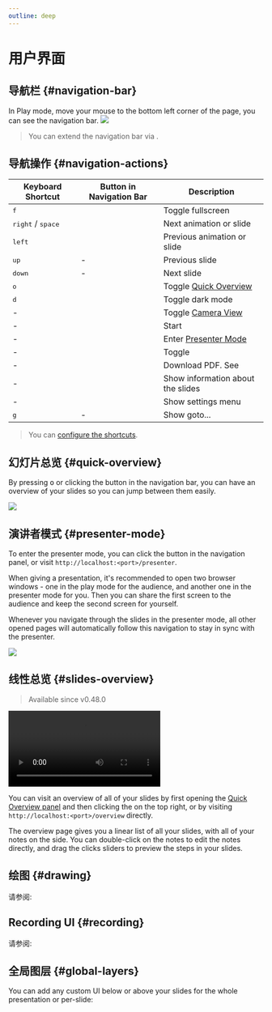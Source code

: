 ```yaml
---
outline: deep
---
```


# 用户界面

## 导航栏 {#navigation-bar}

In Play mode, move your mouse to the bottom left corner of the page, you can see the navigation bar.
![](/screenshots/navbar.png)

> You can extend the navigation bar via <LinkInline link="feature/global-layers" />.

## 导航操作 {#navigation-actions}

| Keyboard Shortcut                   | Button in Navigation Bar                                                              | Description                                                    |
| ----------------------------------- | ------------------------------------------------------------------------------------- | -------------------------------------------------------------- |
| <kbd>f</kbd>                        | <carbon-maximize class="inline-icon-btn"/> <carbon-minimize class="inline-icon-btn"/> | Toggle fullscreen                                              |
| <kbd>right</kbd> / <kbd>space</kbd> | <carbon-arrow-right class="inline-icon-btn"/>                                         | Next animation or slide                                        |
| <kbd>left</kbd>                     | <carbon-arrow-left class="inline-icon-btn"/>                                          | Previous animation or slide                                    |
| <kbd>up</kbd>                       | -                                                                                     | Previous slide                                                 |
| <kbd>down</kbd>                     | -                                                                                     | Next slide                                                     |
| <kbd>o</kbd>                        | <carbon-apps class="inline-icon-btn"/>                                                | Toggle [Quick Overview](#quick-overview)                       |
| <kbd>d</kbd>                        | <carbon-sun class="inline-icon-btn"/> <carbon-moon class="inline-icon-btn"/>          | Toggle dark mode                                               |
| -                                   | <carbon-user-avatar class="inline-icon-btn"/>                                         | Toggle [Camera View](../features/recording#camera-view)        |
| -                                   | <carbon-video class="inline-icon-btn"/>                                               | Start <LinkInline link="feature/recording" />                  |
| -                                   | <carbon-user-speaker class="inline-icon-btn"/>                                        | Enter [Presenter Mode](../guide/ui#presenter-mode)             |
| -                                   | <carbon-edit class="inline-icon-btn"/>                                                | Toggle <LinkInline link="feature/side-editor" />               |
| -                                   | <carbon-download class="inline-icon-btn"/>                                            | Download PDF. See <LinkInline link="feature/build-with-pdf" /> |
| -                                   | <carbon-information class="inline-icon-btn"/>                                         | Show information about the slides                              |
| -                                   | <carbon-settings-adjust class="inline-icon-btn"/>                                     | Show settings menu                                             |
| <kbd>g</kbd>                        | -                                                                                     | Show goto...                                                   |

> You can [configure the shortcuts](../custom/config-shortcuts).

## 幻灯片总览 {#quick-overview}

By pressing <kbd>o</kbd> or clicking the <carbon-apps class="inline-icon-btn"/> button in the navigation bar, you can have an overview of your slides so you can jump between them easily.

![](/screenshots/slides-overview.png)

## 演讲者模式 {#presenter-mode}

To enter the presenter mode, you can click the <carbon-user-speaker class="inline-icon-btn"/> button in the navigation panel, or visit `http://localhost:<port>/presenter`.

When giving a presentation, it's recommended to open two browser windows - one in the play mode for the audience, and another one in the presenter mode for you. Then you can share the first screen to the audience and keep the second screen for yourself.

Whenever you navigate through the slides in the presenter mode, all other opened pages will automatically follow this navigation to stay in sync with the presenter.

![](/screenshots/presenter-mode.png)

## 线性总览 {#slides-overview}

> Available since v0.48.0

<video src="https://github.com/slidevjs/slidev/assets/11247099/01bbf5b3-f916-4646-9ea4-cf269c0567cb"
controls rounded shadow></video>

You can visit an overview of all of your slides by first opening the [Quick Overview panel](#quick-overview) and then clicking the <carbon-list-boxes class="inline-icon-btn"/> on the top right, or by visiting `http://localhost:<port>/overview` directly.

The overview page gives you a linear list of all your slides, with all of your notes on the side. You can double-click on the notes to edit the notes directly, and drag the clicks sliders to preview the steps in your slides.

## 绘图 {#drawing}

请参阅:

<LinkCard link="feature/drawing" />

## Recording UI {#recording}

请参阅:

<LinkCard link="feature/recording"/>

## 全局图层 {#global-layers}

You can add any custom UI below or above your slides for the whole presentation or per-slide:

<LinkCard link="feature/global-layers" />
